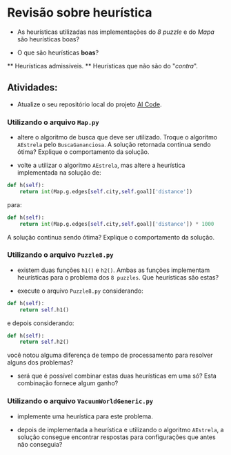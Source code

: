 # Revisão sobre heurística

* As heurísticas utilizadas nas implementações do *8 puzzle* e do *Mapa* são heurísticas boas? 

* O que são heurísticas **boas**? 

** Heurísticas admissíveis.
** Heurísticas que não são do "*contra*". 

## Atividades: 

* Atualize o seu repositório local do projeto [AI Code](https://github.com/Insper/ai_code).

### Utilizando o arquivo `Map.py` 

* altere o algoritmo de busca que deve ser utilizado. Troque o algoritmo `AEstrela` pelo `BuscaGananciosa`. A solução retornada continua sendo ótima? Explique o comportamento da solução. 

* volte a utilizar o algoritmo `AEstrela`, mas altere a heurística implementada na solução de: 

```python
def h(self):
    return int(Map.g.edges[self.city,self.goal]['distance'])
```

para: 

```python
def h(self):
    return int(Map.g.edges[self.city,self.goal]['distance']) * 1000
```

A solução continua sendo ótima? Explique o comportamento da solução. 


### Utilizando o arquivo `Puzzle8.py`

* existem duas funções `h1()` e `h2()`. Ambas as funções implementam heurísticas para o problema dos `8 puzzles`. Que heurísticas são estas? 

* execute o arquivo `Puzzle8.py` considerando: 

```python
def h(self):
    return self.h1()
```

e depois considerando:

```python
def h(self):
    return self.h2()
```

você notou alguma diferença de tempo de processamento para resolver alguns dos problemas? 

* será que é possível combinar estas duas heurísticas em uma só? Esta combinação fornece algum ganho? 

### Utilizando o arquivo `VacuumWorldGeneric.py`

* implemente uma heurística para este problema. 

* depois de implementada a heurística e utilizando o algoritmo `AEstrela`, a solução consegue encontrar respostas para configurações que antes não conseguia? 


